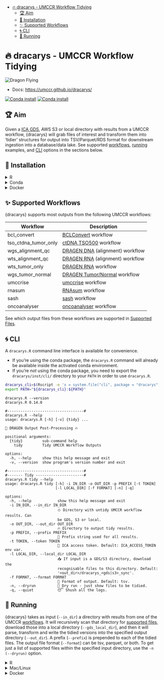 
- [🔥 dracarys - UMCCR Workflow
  Tidying](#-dracarys---umccr-workflow-tidying)
  - [🏆 Aim](#-aim)
  - [🍕 Installation](#-installation)
  - [✨ Supported Workflows](#-supported-workflows)
  - [🌀 CLI](#-cli)
  - [🚕 Running](#-running)

<!-- README.md is generated from README.Rmd. Please edit that file -->

# 🔥 dracarys - UMCCR Workflow Tidying

![](https://emojis.slackmojis.com/emojis/images/1643515659/16823/flying_dragon.gif?1643515659 "Dragon Flying")

- Docs: <https://umccr.github.io/dracarys/>

[![Conda
install](https://anaconda.org/umccr/r-dracarys/badges/version.svg)](https://anaconda.org/umccr/r-dracarys)
[![Conda
install](https://anaconda.org/umccr/r-dracarys/badges/latest_release_date.svg)](https://anaconda.org/umccr/r-dracarys)

## 🏆 Aim

Given a [ICA
GDS](https://developer.illumina.com/illumina-connected-analytics), AWS
S3 or local directory with results from a UMCCR workflow, {dracarys}
will grab files of interest and transform them into ‘tidier’ structures
for output into TSV/Parquet/RDS format for downstream ingestion into a
database/data lake. See supported [workflows](#supported-workflows),
[running](#running) examples, and [CLI](#cli) options in the sections
below.

## 🍕 Installation

<details>
<summary>
R
</summary>

``` r
remotes::install_github("umccr/dracarys@vX.X.X") # for vX.X.X Release/Tag
```

</details>
<details>
<summary>
Conda
</summary>

- Linux & MacOS (non-M1)

``` bash
mamba create \
  -n dracarys_env \
  -c umccr -c bioconda -c conda-forge \
  r-dracarys==X.X.X

conda activate dracarys_env
```

- MacOS M1

``` bash
CONDA_SUBDIR=osx-64 \
  mamba create \
  -n dracarys_env \
  -c umccr -c bioconda -c conda-forge \
  r-dracarys==X.X.X

conda activate dracarys_env
```

</details>
<details>
<summary>
Docker
</summary>

``` bash
docker pull --platform linux/amd64 ghcr.io/umccr/dracarys:X.X.X
```

</details>

<a name="supported-workflows"></a>

## ✨ Supported Workflows

{dracarys} supports most outputs from the following UMCCR workflows:

| Workflow             | Description                                                                                                                                    |
|----------------------|------------------------------------------------------------------------------------------------------------------------------------------------|
| bcl_convert          | [BCLConvert](https://emea.support.illumina.com/sequencing/sequencing_software/bcl-convert.html) workflow                                       |
| tso_ctdna_tumor_only | [ctDNA TSO500](https://support-docs.illumina.com/SW/DRAGEN_TSO500_ctDNA_v2.1/Content/SW/TSO500/WorkflowDiagram_appT500ctDNAlocal.htm) workflow |
| wgs_alignment_qc     | [DRAGEN DNA](https://support-docs.illumina.com/SW/DRAGEN_v40/Content/SW/DRAGEN/GPipelineIntro_fDG.htm) (alignment) workflow                    |
| wts_alignment_qc     | [DRAGEN RNA](https://support-docs.illumina.com/SW/DRAGEN_v40/Content/SW/DRAGEN/GPipelineIntro_fDG.htm) (alignment) workflow                    |
| wts_tumor_only       | [DRAGEN RNA](https://support-docs.illumina.com/SW/DRAGEN_v40/Content/SW/DRAGEN/GPipelineIntro_fDG.htm) workflow                                |
| wgs_tumor_normal     | [DRAGEN Tumor/Normal](https://support-docs.illumina.com/SW/DRAGEN_v40/Content/SW/DRAGEN/GPipelineIntro_fDG.htm) workflow                       |
| umccrise             | [umccrise](https://github.com/umccr/umccrise) workflow                                                                                         |
| rnasum               | [RNAsum](https://github.com/umccr/RNAsum) workflow                                                                                             |
| sash                 | [sash](https://github.com/scwatts/sash) workflow                                                                                               |
| oncoanalyser         | [oncoanalyser](https://github.com/nf-core/oncoanalyser) workflow                                                                               |

See which output files from these workflows are supported in [Supported
Files](https://umccr.github.io/dracarys/articles/files.html).

<a name="cli"></a>

## 🌀 CLI

A `dracarys.R` command line interface is available for convenience.

- If you’re using the conda package, the `dracarys.R` command will
  already be available inside the activated conda environment.
- If you’re *not* using the conda package, you need to export the
  `dracarys/inst/cli/` directory to your `PATH` in order to use
  `dracarys.R`.

``` bash
dracarys_cli=$(Rscript -e 'x = system.file("cli", package = "dracarys"); cat(x, "\n")' | xargs)
export PATH="${dracarys_cli}:${PATH}"
```

    dracarys.R --version
    dracarys.R 0.14.0

    #-----------------------------------#
    dracarys.R --help
    usage: dracarys.R [-h] [-v] {tidy} ...

    🐉 DRAGEN Output Post-Processing 🔥

    positional arguments:
      {tidy}         sub-command help
        tidy         Tidy UMCCR Workflow Outputs

    options:
      -h, --help     show this help message and exit
      -v, --version  show program's version number and exit

    #-----------------------------------#
    #------- Tidy ----------------------#
    dracarys.R tidy --help
    usage: dracarys.R tidy [-h] -i IN_DIR -o OUT_DIR -p PREFIX [-t TOKEN]
                           [-l LOCAL_DIR] [-f FORMAT] [-n] [-q]

    options:
      -h, --help            show this help message and exit
      -i IN_DIR, --in_dir IN_DIR
                            ⛄️ Directory with untidy UMCCR workflow results. Can
                            be GDS, S3 or local.
      -o OUT_DIR, --out_dir OUT_DIR
                            🔥 Directory to output tidy results.
      -p PREFIX, --prefix PREFIX
                            🎻 Prefix string used for all results.
      -t TOKEN, --token TOKEN
                            🙈 ICA access token. Default: ICA_ACCESS_TOKEN env var.
      -l LOCAL_DIR, --local_dir LOCAL_DIR
                            📥 If input is a GDS/S3 directory, download the
                            recognisable files to this directory. Default:
                            '<out_dir>/dracarys_<gds|s3>_sync'.
      -f FORMAT, --format FORMAT
                            🎨 Format of output. Default: tsv.
      -n, --dryrun          🐫 Dry run - just show files to be tidied.
      -q, --quiet           😴 Shush all the logs.

<a name="running"></a>

## 🚕 Running

{dracarys} takes as input (`--in_dir`) a directory with results from one
of the UMCCR [workflows](#supported-workflows). It will recursively scan
that directory for [supported
files](https://umccr.github.io/dracarys/articles/files.html), download
those into a local directory (`--gds_local_dir`), and then it will
parse, transform and write the tidied versions into the specified output
directory (`--out_dir`). A prefix (`--prefix`) is prepended to each of
the tidied files. The output file format (`--format`) can be tsv,
parquet, or both. To get just a list of supported files within the
specified input directory, use the `-n (--dryrun)` option.

<details>
<summary>
R
</summary>

``` r
# help(umccr_tidy)
in_dir <- "gds://path/to/subjectX_multiqc_data/"
out_dir <- tempdir()
prefix <- "subjectX"
umccr_tidy(in_dir = in_dir, out_dir = out_dir, prefix = prefix)
```

</details>
<details>
<summary>
Mac/Linux
</summary>

From within an activated conda environment or a shell with the
`dracarys.R` CLI available:

``` bash
dracarys.R tidy \
      -i gds://path/to/subjectX_multiqc_data/ \
      -o local_output_dir \
      -p subjectX_prefix
```

</details>
<details>
<summary>
Docker
</summary>

``` bash
docker container run \
  -v $(PWD):/mount1 \
  --platform=linux/amd64 \
  --env "ICA_ACCESS_TOKEN" \
  --rm -it \
  ghcr.io/umccr/dracarys:X.X.X \
    dracarys.R tidy \
      -i gds://path/to/subjectX_multiqc_data/ \
      -o /mount1/output_dir \
      -p subjectX_prefix
```

</details>
